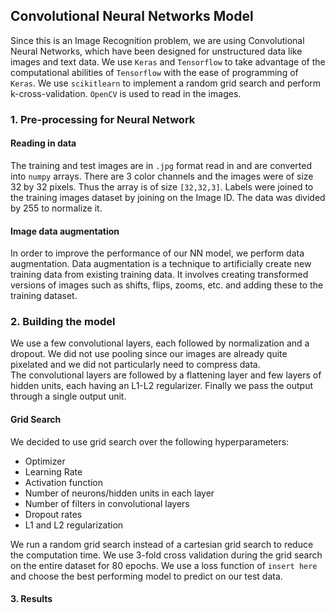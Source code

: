 
## Convolutional Neural Networks Model 

  Since this is an Image Recognition problem, we are using Convolutional Neural Networks, which have been designed for unstructured data like images and text data. We use `Keras` and `Tensorflow` to take advantage of the computational abilities of `Tensorflow` with the ease of programming of `Keras`. We use `scikitlearn` to implement a random grid search and perform k-cross-validation. `OpenCV` is used to read in the images. 
 
 ### 1. Pre-processing for Neural Network
 
#### Reading in data 
 
 The training and test images are in `.jpg` format read in and are converted into `numpy` arrays. There are 3 color channels and the images were of size 32 by 32 pixels. Thus the array is of size `[32,32,3]`. Labels were joined to the training images dataset by joining on the Image ID. The data was divided by 255 to normalize it. 
 
#### Image data augmentation
 
In order to improve the performance of our NN model, we perform data augmentation. Data augmentation is a technique to artificially create new training data from existing training data. It involves creating transformed versions of images such as shifts, flips, zooms, etc. and adding these to the training dataset.

### 2. Building the model
 
We use a few convolutional layers, each followed by normalization and a dropout. We did not use pooling since our images are already quite pixelated and we did not particularly need to compress data.  
The convolutional layers are followed by a flattening layer and few layers of hidden units, each having an L1-L2 regularizer. Finally we pass the output through a single output unit. 
 
#### Grid Search

We decided to use grid search over the following hyperparameters:
* Optimizer
* Learning Rate
* Activation function
* Number of neurons/hidden units in each layer
* Number of filters in convolutional layers
* Dropout rates 
* L1 and L2 regularization

We run a random grid search instead of a cartesian grid search to reduce the computation time. We use 3-fold cross validation during the grid search on the entire dataset for 80 epochs. We use a loss function of `insert here` and choose the best performing model to predict on our test data. 


#### 3. Results 


 
 
